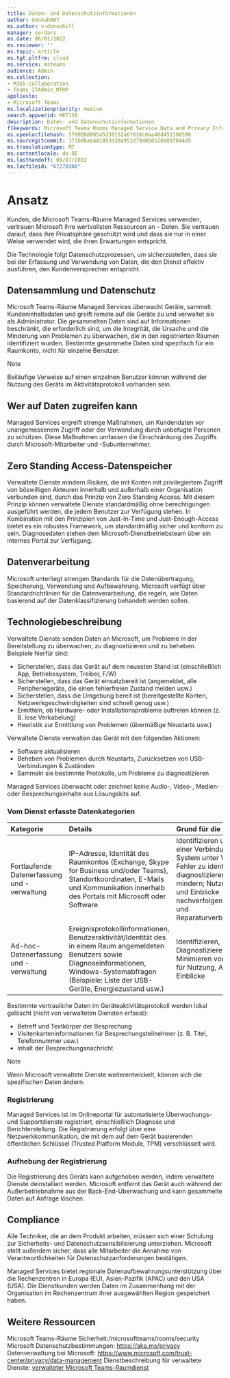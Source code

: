 ```yaml
---
title: Daten- und Datenschutzinformationen
author: donnah007
ms.author: v-donnahill
manager: serdars
ms.date: 06/01/2022
ms.reviewer: ''
ms.topic: article
ms.tgt.pltfrm: cloud
ms.service: msteams
audience: Admin
ms.collection:
- M365-collaboration
- Teams_ITAdmin_MTRP
appliesto:
- Microsoft Teams
ms.localizationpriority: medium
search.appverid: MET150
description: Daten- und Datenschutzinformationen
f1keywords: Microsoft Teams Rooms Managed Service Data and Privacy Information
ms.openlocfilehash: 5799288005a5d30152a6f810c0aa40d451198390
ms.sourcegitcommit: 173bdbaea41893d39a951d79d050526b897044d5
ms.translationtype: MT
ms.contentlocale: de-DE
ms.lasthandoff: 08/07/2022
ms.locfileid: "67270300"
---
```

# <a name="approach"></a>Ansatz

Kunden, die Microsoft Teams-Räume Managed Services verwenden, vertrauen Microsoft ihre wertvollsten Ressourcen an – Daten. Sie vertrauen darauf, dass ihre Privatsphäre geschützt wird und dass sie nur in einer Weise verwendet wird, die ihren Erwartungen entspricht.

Die Technologie folgt Datenschutzprozessen, um sicherzustellen, dass sie bei der Erfassung und Verwendung von Daten, die den Dienst effektiv ausführen, den Kundenversprechen entspricht.
## <a name="data-collection-and-privacy"></a>Datensammlung und Datenschutz

 Microsoft Teams-Räume Managed Services überwacht Geräte, sammelt Kundeninhaltsdaten und greift remote auf die Geräte zu und verwaltet sie als Administrator. Die gesammelten Daten sind auf Informationen beschränkt, die erforderlich sind, um die Integrität, die Ursache und die Minderung von Problemen zu überwachen, die in den registrierten Räumen identifiziert wurden. Bestimmte gesammelte Daten sind spezifisch für ein Raumkonto, nicht für einzelne Benutzer.

> [!Note]
> Beiläufige Verweise auf einen einzelnen Benutzer können während der Nutzung des Geräts im Aktivitätsprotokoll vorhanden sein.

## <a name="who-can-access-data"></a>Wer auf Daten zugreifen kann

Managed Services ergreift strenge Maßnahmen, um Kundendaten vor unangemessenem Zugriff oder der Verwendung durch unbefugte Personen zu schützen. Diese Maßnahmen umfassen die Einschränkung des Zugriffs durch Microsoft-Mitarbeiter und -Subunternehmer.

## <a name="zero-standing-access-data-storage"></a>Zero Standing Access-Datenspeicher

Verwaltete Dienste mindern Risiken, die mit Konten mit privilegiertem Zugriff von böswilligen Akteuren innerhalb und außerhalb einer Organisation verbunden sind, durch das Prinzip von Zero Standing Access. Mit diesem Prinzip können verwaltete Dienste standardmäßig ohne berechtigungen ausgeführt werden, die jedem Benutzer zur Verfügung stehen. In Kombination mit den Prinzipien von Just-In-Time und Just-Enough-Access bietet es ein robustes Framework, um standardmäßig sicher und konform zu sein. Diagnosedaten stehen dem Microsoft-Dienstbetriebsteam über ein internes Portal zur Verfügung.

## <a name="data-handling"></a>Datenverarbeitung

Microsoft unterliegt strengen Standards für die Datenübertragung, Speicherung, Verwendung und Aufbewahrung. Microsoft verfügt über Standardrichtlinien für die Datenverarbeitung, die regeln, wie Daten basierend auf der Datenklassifizierung behandelt werden sollen.



## <a name="technology-description"></a>Technologiebeschreibung

Verwaltete Dienste senden Daten an Microsoft, um Probleme in der Bereitstellung zu überwachen, zu diagnostizieren und zu beheben. Beispiele hierfür sind:

- Sicherstellen, dass das Gerät auf dem neuesten Stand ist (einschließlich App, Betriebssystem, Treiber, F/W)
- Sicherstellen, dass das Gerät einsatzbereit ist (angemeldet, alle Peripheriegeräte, die einen fehlerfreien Zustand melden usw.)
- Sicherstellen, dass die Umgebung bereit ist (bereitgestellte Konten, Netzwerkgeschwindigkeiten sind schnell genug usw.)
- Ermitteln, ob Hardware- oder Installationsprobleme auftreten können (z. B. lose Verkabelung)
- Heuristik zur Ermittlung von Problemen (übermäßige Neustarts usw.)

Verwaltete Dienste verwalten das Gerät mit den folgenden Aktionen:

- Software aktualisieren
- Beheben von Problemen durch Neustarts, Zurücksetzen von USB-Verbindungen & Zuständen
- Sammeln sie bestimmte Protokolle, um Probleme zu diagnostizieren

Managed Services überwacht oder zeichnet keine Audio-, Video-, Medien- oder Besprechungsinhalte aus Lösungskits auf.

### <a name="service-collected-data-categories"></a>Vom Dienst erfasste Datenkategorien
 
|Kategorie|Details|Grund für die Abfrage|
| :- | :- | :- |
|Fortlaufende Datenerfassung und -verwaltung|IP-Adresse, Identität des Raumkontos (Exchange, Skype for Business und/oder Teams), Standortkoordinaten, E-Mails und Kommunikation innerhalb des Portals mit Microsoft oder Software|Identifizieren und Herstellen einer Verbindung mit dem System unter Verwaltung; Fehler zu identifizieren, zu diagnostizieren und zu mindern; Nutzung, Analysen und Einblicke nachverfolgen; Abfrage- und Reparaturverbindungsstatus|
|Ad-hoc-Datenerfassung und -verwaltung|Ereignisprotokollinformationen, Benutzeraktivität/Identität des in einem Raum angemeldeten Benutzers sowie Diagnoseinformationen, Windows-Systemabfragen (Beispiele: Liste der USB-Geräte, Energiezustand usw.)|Identifizieren, Diagnostizieren und Minimieren von Fehlern und für Nutzung, Analyse und Einblicke|

Bestimmte vertrauliche Daten im Geräteaktivitätsprotokoll werden lokal gelöscht (nicht von verwalteten Diensten erfasst):

- Betreff und Textkörper der Besprechung
- Visitenkarteninformationen für Besprechungsteilnehmer (z. B. Titel, Telefonnummer usw.)
- Inhalt der Besprechungsnachricht

> [!NOTE]
> Wenn Microsoft verwaltete Dienste weiterentwickelt, können sich die spezifischen Daten ändern.

### <a name="enrollment"></a>Registrierung

Managed Services ist im Onlineportal für automatisierte Überwachungs- und Supportdienste registriert, einschließlich Diagnose und Berichterstellung. Die Registrierung erfolgt über eine Netzwerkkommunikation, die mit dem auf dem Gerät basierenden öffentlichen Schlüssel (Trusted Platform Module, TPM) verschlüsselt wird.

### <a name="unenrollment"></a>Aufhebung der Registrierung

Die Registrierung des Geräts kann aufgehoben werden, indem verwaltete Dienste deinstalliert werden. Microsoft entfernt das Gerät auch während der Außerbetriebnahme aus der Back-End-Überwachung und kann gesammelte Daten auf Anfrage löschen.
## <a name="compliance"></a>Compliance

Alle Techniker, die an dem Produkt arbeiten, müssen sich einer Schulung zur Sicherheits- und Datenschutzsensibilisierung unterziehen. Microsoft stellt außerdem sicher, dass alle Mitarbeiter die Annahme von Verantwortlichkeiten für Datenschutzanforderungen bestätigen.

Managed Services bietet regionale Datenaufbewahrungsunterstützung über die Rechenzentren in Europa (EU), Asien-Pazifik (APAC) und den USA (USA). Die Dienstkunden werden Daten im Zusammenhang mit der Organisation im Rechenzentrum ihrer ausgewählten Region gespeichert haben.

## <a name="more-resources"></a>Weitere Ressourcen

Microsoft Teams-Räume Sicherheit:/microsoftteams/rooms/security Microsoft Datenschutzbestimmungen: https://aka.ms/privacy Datenverwaltung bei Microsoft: https://www.microsoft.com/trust-center/privacy/data-management Dienstbeschreibung für verwaltete Dienste: [verwalteter Microsoft Teams-Raumdienst](microsoft-teams-rooms-premium.md)
